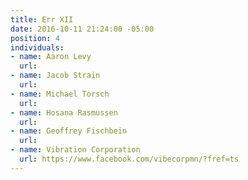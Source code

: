 ```yaml
---
title: Err XII
date: 2016-10-11 21:24:00 -05:00
position: 4
individuals:
- name: Aaron Levy
  url: 
- name: Jacob Strain
  url: 
- name: Michael Torsch
  url: 
- name: Hosana Rasmussen
  url: 
- name: Geoffrey Fischbein
  url: 
- name: Vibration Corporation
  url: https://www.facebook.com/vibecorpmn/?fref=ts
---
```


